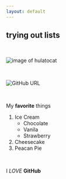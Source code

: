 ```yaml
---
layout: default
---
```


## trying out lists ##

<br>

![image of hulatocat](https://octodex.github.com/hulatocat.png)

<br>

![GitHub URL](https://github.com/)

<br>

My **favorite** things
 1. Ice Cream
    - Chocolate
    - Vanila
    - Strawberry
 2. Cheesecake
 3. Peacan Pie

<br>

I *LOVE* **GitHub**
